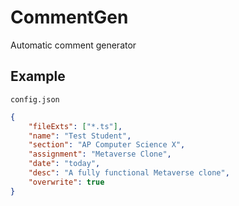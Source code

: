 # CommentGen
Automatic comment generator

## Example
`config.json`
```json
{
	"fileExts": ["*.ts"],
	"name": "Test Student",
	"section": "AP Computer Science X",
	"assignment": "Metaverse Clone",
	"date": "today",
	"desc": "A fully functional Metaverse clone",
	"overwrite": true
}
```
